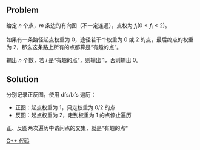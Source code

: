 ## Problem

给定 $n$ 个点，$m$ 条边的有向图（不一定连通），点权为 $f_i (0 \le f_i \le 2)$。

如果有一条路径起点权重为 $0$，途径若干个权重为 $0$ 或 $2$ 的点，最后终点的权重为 $2$，那么这条路上所有的点都算是“有趣的点”。

输出 $n$ 个数，若 $i$ 是“有趣的点”，则输出 $1$，否则输出 $0$。

## Solution

分别记录正反图，使用 dfs/bfs 遍历：

- 正图：起点权重为 $1$，只走权重为 $0/2$ 的点
- 反图：起点权重为 $2$，走到权重为 $1$ 的点停止遍历

正、反图两次遍历中访问点的交集，就是”有趣的点“

[C++ 代码](./164a.cpp)

